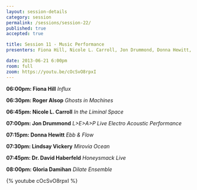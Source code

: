 ```yaml
---
layout: session-details
category: session
permalink: /sessions/session-22/
published: true
accepted: true

title: Session 11 - Music Performance
presenters: Fiona Hill, Nicole L. Carroll, Jon Drummond, Donna Hewitt, Lindsay Vickery, David Haberfeld, Gloria Damihan, Mark Oliveiro, Michael Lukaszuk, Arham Aryadi

date: 2013-06-21 6:00pm
room: full
zoom: https://youtu.be/cOcSvO8rpxI
---
```


**06:00pm: Fiona Hill**
_Influx_

**06:30pm: Roger Alsop**
_Ghosts in Machines_

**06:45pm: Nicole L. Carroll**
_In the Liminal Space_

**07:00pm: Jon Drummond**
_L>E>A>P Live Electro Acoustic Performance_

**07:15pm: Donna Hewitt**
_Ebb & Flow_

**07:30pm: Lindsay Vickery**
_Mirovia Ocean_

**07:45pm: Dr. David Haberfeld**
_Honeysmack Live_

**08:00pm: Gloria Damihan**
_Dilate Ensemble_

{% youtube cOcSvO8rpxI %}
